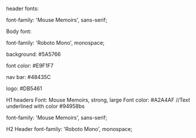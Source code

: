 header fonts:
<style>
@import url('https://fonts.googleapis.com/css2?family=Mouse+Memoirs&family=Roboto+Mono:wght@300&display=swap');
</style>

<link rel="preconnect" href="https://fonts.googleapis.com">
<link rel="preconnect" href="https://fonts.gstatic.com" crossorigin>
<link href="https://fonts.googleapis.com/css2?family=Mouse+Memoirs&family=Roboto+Mono:wght@300&display=swap" rel="stylesheet">


font-family: 'Mouse Memoirs', sans-serif;

Body font:

font-family: 'Roboto Mono', monospace;

background: #5A5766

font color: #E9F1F7

nav bar: #48435C

logo: #DB5461


H1 headers
Font:  Mouse Memoirs, strong, large
Font color: #A2A4AF
//Text underlined with color #94958bs
<style>
@import url('https://fonts.googleapis.com/css2?family=Mouse+Memoirs&family=Roboto+Mono:wght@300&display=swap');
</style>
font-family: 'Mouse Memoirs', sans-serif;


H2 Header
font-family: 'Roboto Mono', monospace;
